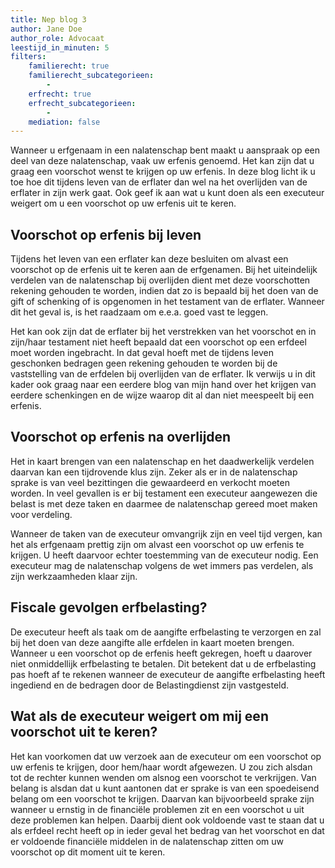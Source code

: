 ```yaml
---
title: Nep blog 3
author: Jane Doe
author_role: Advocaat
leestijd_in_minuten: 5
filters:
    familierecht: true
    familierecht_subcategorieen: 
        -
    erfrecht: true
    erfrecht_subcategorieen:
        -
    mediation: false
---
```


Wanneer u erfgenaam in een nalatenschap bent maakt u aanspraak op een deel van deze nalatenschap, vaak uw erfenis genoemd. Het kan zijn dat u graag een voorschot wenst te krijgen op uw erfenis. In deze blog licht ik u toe hoe dit tijdens leven van de erflater dan wel na het overlijden van de erflater in zijn werk gaat. Ook geef ik aan wat u kunt doen als een executeur weigert om u een voorschot op uw erfenis uit te keren.

## Voorschot op erfenis bij leven
Tijdens het leven van een erflater kan deze besluiten om alvast een voorschot op de erfenis uit te keren aan de erfgenamen. Bij het uiteindelijk verdelen van de nalatenschap bij overlijden dient met deze voorschotten rekening gehouden te worden, indien dat zo is bepaald bij het doen van de gift of schenking of is opgenomen in het testament van de erflater. Wanneer dit het geval is, is het raadzaam om e.e.a. goed vast te leggen.

Het kan ook zijn dat de erflater bij het verstrekken van het voorschot en in zijn/haar testament niet heeft bepaald dat een voorschot op een erfdeel moet worden ingebracht. In dat geval hoeft met de tijdens leven geschonken bedragen geen rekening gehouden te worden bij de vaststelling van de erfdelen bij overlijden van de erflater. Ik verwijs u in dit kader ook graag naar een eerdere blog van mijn hand over het krijgen van eerdere schenkingen en de wijze waarop dit al dan niet meespeelt bij een erfenis.

## Voorschot op erfenis na overlijden
Het in kaart brengen van een nalatenschap en het daadwerkelijk verdelen daarvan kan een tijdrovende klus zijn. Zeker als er in de nalatenschap sprake is van veel bezittingen die gewaardeerd en verkocht moeten worden. In veel gevallen is er bij testament een executeur aangewezen die belast is met deze taken en daarmee de nalatenschap gereed moet maken voor verdeling.

Wanneer de taken van de executeur omvangrijk zijn en veel tijd vergen, kan het als erfgenaam prettig zijn om alvast een voorschot op uw erfenis te krijgen. U heeft daarvoor echter toestemming van de executeur nodig. Een executeur mag de nalatenschap volgens de wet immers pas verdelen, als zijn werkzaamheden klaar zijn.

## Fiscale gevolgen erfbelasting?
De executeur heeft als taak om de aangifte erfbelasting te verzorgen en zal bij het doen van deze aangifte alle erfdelen in kaart moeten brengen. Wanneer u een voorschot op de erfenis heeft gekregen, hoeft u daarover niet onmiddellijk erfbelasting te betalen. Dit betekent dat u de erfbelasting pas hoeft af te rekenen wanneer de executeur de aangifte erfbelasting heeft ingediend en de bedragen door de Belastingdienst zijn vastgesteld.

## Wat als de executeur weigert om mij een voorschot uit te keren?
Het kan voorkomen dat uw verzoek aan de executeur om een voorschot op uw erfenis te krijgen, door hem/haar wordt afgewezen. U zou zich alsdan tot de rechter kunnen wenden om alsnog een voorschot te verkrijgen. Van belang is alsdan dat u kunt aantonen dat er sprake is van een spoedeisend belang om een voorschot te krijgen. Daarvan kan bijvoorbeeld sprake zijn wanneer u ernstig in de financiële problemen zit en een voorschot u uit deze problemen kan helpen. Daarbij dient ook voldoende vast te staan dat u als erfdeel recht heeft op in ieder geval het bedrag van het voorschot en dat er voldoende financiële middelen in de nalatenschap zitten om uw voorschot op dit moment uit te keren.